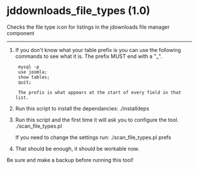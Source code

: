 # jddownloads_file_types (1.0)
Checks the file type icon for listings in the jdownloads file manager component

***

1. If you don't know what your table prefix is you can use the following commands to see what it is. The prefix MUST end with a "_".

        mysql -p
        use joomla;
        show tables;
        quit;

        The prefix is what appears at the start of every field in that list.

2. Run this script to install the dependancies:
	./installdeps

3. Run this script and the first time it will ask you to configure the tool.
	./scan_file_types.pl

	If you need to change the settings run:
	./scan_file_types.pl prefs

4. That should be enough, it should be workable now.

Be sure and make a backup before running this tool!

